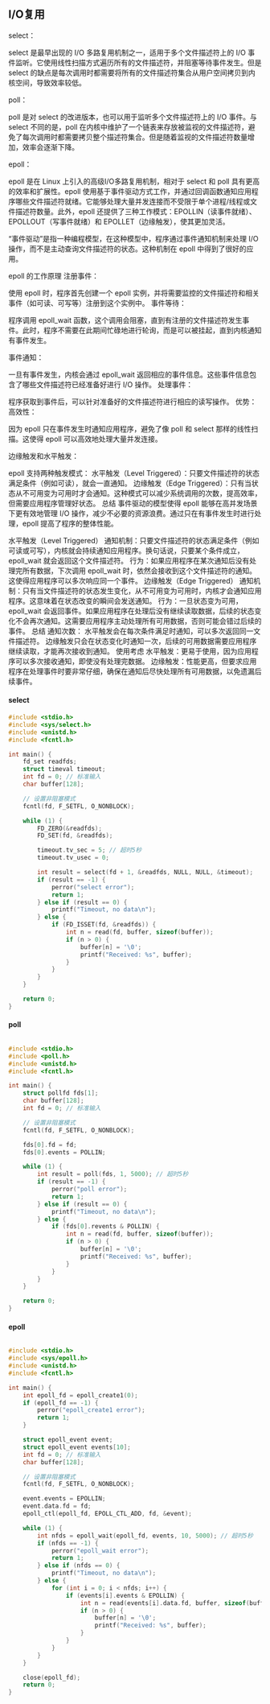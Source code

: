 ## I/O复用

select：

select 是最早出现的 I/O 多路复用机制之一，适用于多个文件描述符上的 I/O 事件监听。它使用线性扫描方式遍历所有的文件描述符，并阻塞等待事件发生。但是 select 的缺点是每次调用时都需要将所有的文件描述符集合从用户空间拷贝到内核空间，导致效率较低。

poll：

poll 是对 select 的改进版本，也可以用于监听多个文件描述符上的 I/O 事件。与 select 不同的是，poll 在内核中维护了一个链表来存放被监视的文件描述符，避免了每次调用时都需要拷贝整个描述符集合。但是随着监视的文件描述符数量增加，效率会逐渐下降。

epoll：

epoll 是在 Linux 上引入的高级I/O多路复用机制，相对于 select 和 poll 具有更高的效率和扩展性。epoll 使用基于事件驱动方式工作，并通过回调函数通知应用程序哪些文件描述符就绪。它能够处理大量并发连接而不受限于单个进程/线程或文件描述符数量。此外，epoll 还提供了三种工作模式：EPOLLIN（读事件就绪）、EPOLLOUT（写事件就绪）和 EPOLLET（边缘触发），使其更加灵活。

“事件驱动”是指一种编程模型，在这种模型中，程序通过事件通知机制来处理 I/O 操作，而不是主动查询文件描述符的状态。这种机制在 epoll 中得到了很好的应用。

epoll 的工作原理
注册事件：

使用 epoll 时，程序首先创建一个 epoll 实例，并将需要监控的文件描述符和相关事件（如可读、可写等）注册到这个实例中。
事件等待：

程序调用 epoll_wait 函数，这个调用会阻塞，直到有注册的文件描述符发生事件。此时，程序不需要在此期间忙碌地进行轮询，而是可以被挂起，直到内核通知有事件发生。

事件通知：

一旦有事件发生，内核会通过 epoll_wait 返回相应的事件信息。这些事件信息包含了哪些文件描述符已经准备好进行 I/O 操作。
处理事件：

程序获取到事件后，可以针对准备好的文件描述符进行相应的读写操作。
优势：
高效性：

因为 epoll 只在事件发生时通知应用程序，避免了像 poll 和 select 那样的线性扫描。这使得 epoll 可以高效地处理大量并发连接。

边缘触发和水平触发：

epoll 支持两种触发模式：
水平触发（Level Triggered）：只要文件描述符的状态满足条件（例如可读），就会一直通知。
边缘触发（Edge Triggered）：只有当状态从不可用变为可用时才会通知。这种模式可以减少系统调用的次数，提高效率，但需要应用程序管理好状态。
总结
事件驱动的模型使得 epoll 能够在高并发场景下更有效地管理 I/O 操作，减少不必要的资源浪费。通过只在有事件发生时进行处理，epoll 提高了程序的整体性能。


水平触发（Level Triggered）
通知机制：只要文件描述符的状态满足条件（例如可读或可写），内核就会持续通知应用程序。换句话说，只要某个条件成立，epoll_wait 就会返回这个文件描述符。
行为：如果应用程序在某次通知后没有处理完所有数据，下次调用 epoll_wait 时，依然会接收到这个文件描述符的通知。这使得应用程序可以多次响应同一个事件。
边缘触发（Edge Triggered）
通知机制：只有当文件描述符的状态发生变化，从不可用变为可用时，内核才会通知应用程序。这意味着在状态改变的瞬间会发送通知。
行为：一旦状态变为可用，epoll_wait 会返回事件。如果应用程序在处理后没有继续读取数据，后续的状态变化不会再次通知。这需要应用程序主动处理所有可用数据，否则可能会错过后续的事件。
总结
通知次数：
水平触发会在每次条件满足时通知，可以多次返回同一文件描述符。
边缘触发只会在状态变化时通知一次，后续的可用数据需要应用程序继续读取，才能再次接收到通知。
使用考虑
水平触发：更易于使用，因为应用程序可以多次接收通知，即使没有处理完数据。
边缘触发：性能更高，但要求应用程序在处理事件时要非常仔细，确保在通知后尽快处理所有可用数据，以免遗漏后续事件。



#### select

```c
#include <stdio.h>
#include <sys/select.h>
#include <unistd.h>
#include <fcntl.h>

int main() {
    fd_set readfds;
    struct timeval timeout;
    int fd = 0; // 标准输入
    char buffer[128];

    // 设置非阻塞模式
    fcntl(fd, F_SETFL, O_NONBLOCK);

    while (1) {
        FD_ZERO(&readfds);
        FD_SET(fd, &readfds);

        timeout.tv_sec = 5; // 超时5秒
        timeout.tv_usec = 0;

        int result = select(fd + 1, &readfds, NULL, NULL, &timeout);
        if (result == -1) {
            perror("select error");
            return 1;
        } else if (result == 0) {
            printf("Timeout, no data\n");
        } else {
            if (FD_ISSET(fd, &readfds)) {
                int n = read(fd, buffer, sizeof(buffer));
                if (n > 0) {
                    buffer[n] = '\0';
                    printf("Received: %s", buffer);
                }
            }
        }
    }

    return 0;
}

```

#### poll

```c

#include <stdio.h>
#include <poll.h>
#include <unistd.h>
#include <fcntl.h>

int main() {
    struct pollfd fds[1];
    char buffer[128];
    int fd = 0; // 标准输入

    // 设置非阻塞模式
    fcntl(fd, F_SETFL, O_NONBLOCK);

    fds[0].fd = fd;
    fds[0].events = POLLIN;

    while (1) {
        int result = poll(fds, 1, 5000); // 超时5秒
        if (result == -1) {
            perror("poll error");
            return 1;
        } else if (result == 0) {
            printf("Timeout, no data\n");
        } else {
            if (fds[0].revents & POLLIN) {
                int n = read(fd, buffer, sizeof(buffer));
                if (n > 0) {
                    buffer[n] = '\0';
                    printf("Received: %s", buffer);
                }
            }
        }
    }

    return 0;
}
```

#### epoll 

```c

#include <stdio.h>
#include <sys/epoll.h>
#include <unistd.h>
#include <fcntl.h>

int main() {
    int epoll_fd = epoll_create1(0);
    if (epoll_fd == -1) {
        perror("epoll_create1 error");
        return 1;
    }

    struct epoll_event event;
    struct epoll_event events[10];
    int fd = 0; // 标准输入
    char buffer[128];

    // 设置非阻塞模式
    fcntl(fd, F_SETFL, O_NONBLOCK);

    event.events = EPOLLIN;
    event.data.fd = fd;
    epoll_ctl(epoll_fd, EPOLL_CTL_ADD, fd, &event);

    while (1) {
        int nfds = epoll_wait(epoll_fd, events, 10, 5000); // 超时5秒
        if (nfds == -1) {
            perror("epoll_wait error");
            return 1;
        } else if (nfds == 0) {
            printf("Timeout, no data\n");
        } else {
            for (int i = 0; i < nfds; i++) {
                if (events[i].events & EPOLLIN) {
                    int n = read(events[i].data.fd, buffer, sizeof(buffer));
                    if (n > 0) {
                        buffer[n] = '\0';
                        printf("Received: %s", buffer);
                    }
                }
            }
        }
    }

    close(epoll_fd);
    return 0;
}
```

